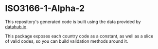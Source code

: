 # ISO3166-1-Alpha-2

This repository's generated code is built using the data provided by [datahub.io](https://datahub.io/core/country-list).

This package exposes each country code as a constant, as well as a slice of valid codes, so you can build validation methods around it.